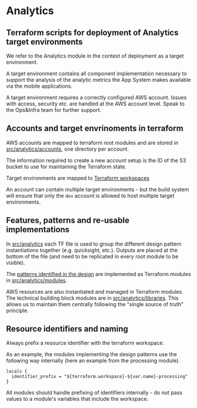 # Analytics

## Terraform scripts for deployment of Analytics target environments

We refer to the Analytics module in the context of deployment as a target environment.

A target environment contains all component implementation necessary to support the analysis of the analytic metrics the App System makes available via the mobile applications.

A target environment requires a correctly configured AWS account. Issues with access, security etc. are handled at the AWS account level. Speak to the Ops&Infra team for further support.

## Accounts and target envrinoments in terraform

AWS accounts are mapped to terraform root modules and are stored in [src/analytics/accounts](./analytics/accounts), one directory per account.

The information required to create a new account setup is the ID of the S3 bucket to use for maintaining the Terraform state.

Target environments are mapped to [Terraform workspaces](https://www.terraform.io/docs/cloud/workspaces/index.html)

An account can contain multiple target environments - but the build system will ensure that only the ```dev``` account is allowed to host multiple target environments.

## Features, patterns and re-usable implementations

In [src/analytics](./analytics/) each TF file is used to group the different design pattern instantiations together (e.g. quicksight, etc.). 
Outputs are placed at the bottom of the file (and need to be replicated in every root module to be visible).

The [patterns identified in the design](../../doc/design/api-patterns.md) are implemented as Terraform modules in [src/analytics/modules](./modules/).

AWS resources are also instantiated and managed in Terraform modules. The technical building block modules are in [src/analytics/libraries](./libraries/).
This allows us to maintain them centrally following the "single source of truth" principle.

## Resource identifiers and naming

Always prefix a resource identifier with the terraform workspace.

As an example, the modules implementing the design patterns use the following way internally (here an  example from the processing module).

```hcl
locals {
  identifier_prefix = "${terraform.workspace}-${var.name}-processing"
}
```

All modules should handle prefixing of identifiers internally - do not pass values to a module's variables that include the workspace.
